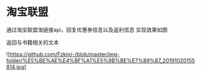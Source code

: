 # 淘宝联盟
通过淘宝联盟淘链接api，回复优惠券信息以及返利信息
实现效果如图

返回与书籍相关的文本

![https://github.com/Fzkin/-/blob/master/img-folder/%E5%BE%AE%E4%BF%A1%E5%9B%BE%E7%89%87_20191020155814.jpg]
